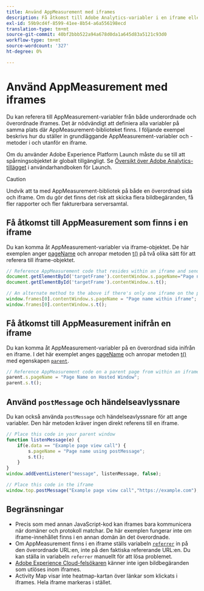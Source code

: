 ```yaml
---
title: Använd AppMeasurement med iframes
description: Få åtkomst till Adobe Analytics-variabler i en iframe eller en överordnad sida i en iframe.
exl-id: 59b9cd4f-8599-41ee-8b54-a6a556198ecd
translation-type: tm+mt
source-git-commit: 40bf2bbb522a94a678d0da1a645d83a5121c93d0
workflow-type: tm+mt
source-wordcount: '327'
ht-degree: 0%

---
```


# Använd AppMeasurement med iframes

Du kan referera till AppMeasurement-variabler från både underordnade och överordnade iframes. Det är nödvändigt att definiera alla variabler på samma plats där AppMeasurement-biblioteket finns. I följande exempel beskrivs hur du ställer in grundläggande AppMeasurement-variabler och -metoder i och utanför en iframe.

Om du använder Adobe Experience Platform Launch måste du se till att spårningsobjektet är globalt tillgängligt. Se [Översikt över Adobe Analytics-tillägget](https://docs.adobe.com/content/help/en/launch/using/extensions-ref/adobe-extension/analytics-extension/overview.html) i användarhandboken för Launch.

>[!CAUTION]
>
>Undvik att ta med AppMeasurement-bibliotek på både en överordnad sida och iframe. Om du gör det finns det risk att skicka flera bildbegäranden, få fler rapporter och fler fakturerbara serversamtal.

## Få åtkomst till AppMeasurement som finns i en iframe

Du kan komma åt AppMeasurement-variabler via iframe-objektet. De här exemplen anger [pageName](../vars/page-vars/pagename.md) och anropar metoden [t()](../vars/functions/t-method.md) på två olika sätt för att referera till iframe-objektet.

```js
// Reference AppMeasurement code that resides within an iframe and send an image request
document.getElementById('targetFrame').contentWindow.s.pageName="Page name within iframe";
document.getElementById('targetFrame').contentWindow.s.t();

// An alternate method to the above if there's only one iframe on the page
window.frames[0].contentWindow.s.pageName = "Page name within iframe";
window.frames[0].contentWindow.s.t();
```

## Få åtkomst till AppMeasurement inifrån en iframe

Du kan komma åt AppMeasurement-variabler på en överordnad sida inifrån en iframe. I det här exemplet anges [pageName](../vars/page-vars/pagename.md) och anropar metoden [t()](../vars/functions/t-method.md) med egenskapen [`parent`](https://www.w3schools.com/jsref/prop_win_parent.asp).

```js
// Reference AppMeasurement code on a parent page from within an iframe and send an image request
parent.s.pageName = "Page Name on Hosted Window";
parent.s.t();
```

## Använd `postMessage` och händelseavlyssnare

Du kan också använda `postMessage` och händelseavlyssnare för att ange variabler. Den här metoden kräver ingen direkt referens till en iframe.

```js
// Place this code in your parent window
function listenMessage(e) {
    if(e.data == "Example page view call") {
        s.pageName = "Page name using postMessage";
        s.t();
    }
}
window.addEventListener("message", listenMessage, false);

// Place this code in the iframe
window.top.postMessage("Example page view call","https://example.com");
```

## Begränsningar

* Precis som med annan JavaScript-kod kan iframes bara kommunicera när domäner och protokoll matchar. De här exemplen fungerar inte om iframe-innehållet finns i en annan domän än det överordnade.
* Om AppMeasurement finns i en iframe ställs variabeln [`referrer`](../vars/page-vars/referrer.md) in på den överordnade URL:en, inte på den faktiska refererande URL:en. Du kan ställa in variabeln `referrer` manuellt för att lösa problemet.
* [Adobe Experience Cloud-felsökaren](https://docs.adobe.com/content/help/en/debugger/using/experience-cloud-debugger.html) känner inte igen bildbegäranden som utlöses inom iframes.
* Activity Map visar inte heatmap-kartan över länkar som klickats i iframes. Hela iframe markeras i stället.
